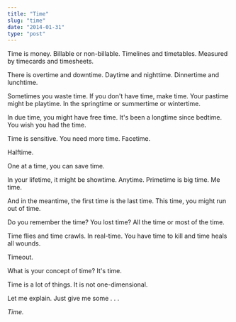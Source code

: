 ```yaml
---
title: "Time"
slug: "time"
date: "2014-01-31"
type: "post"
---
```


Time is money.  Billable or non-billable. Timelines and timetables. Measured by timecards and timesheets.

There is overtime and downtime. Daytime and nighttime. Dinnertime and lunchtime. 

Sometimes you waste time. If you don't have time, make time. Your pastime might be playtime. In the springtime or summertime or wintertime. 

In due time, you might have free time. It's been a longtime since bedtime. You wish you had the time.

Time is sensitive. You need more time. Facetime. 

Halftime.

One at a time, you can save time. 

In your lifetime, it might be showtime. Anytime. Primetime is big time. Me time. 

And in the meantime, the first time is the last time. This time, you might run out of time.

Do you remember the time? You lost time? All the time or most of the time.

Time flies and time crawls. In real-time. You have time to kill and time heals all wounds.  

Timeout. 

What is your concept of time? It's time. 

Time is a lot of things. It is not one-dimensional. 

Let me explain. Just give me some . . . 

*Time.*
